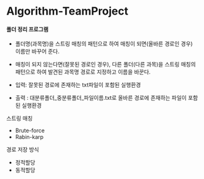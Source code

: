 # Algorithm-TeamProject

#### 폴더 정리 프로그램

- 폴더명(과목명)을 스트링 매칭의 패턴으로 하여 매칭이 되면(올바른 경로인 경우) 이름만 바꾸어 준다.

- 매칭이 되지 않는다면(잘못된 경로인 경우), 다른 폴더(다른 과목)을 스트링 매칭의 패턴으로 하여 발견된 과목명 경로로 지정하고 이름을 바꾼다.

- 입력: 잘못된 경로에 존재하는 txt파일이 포함된 실행환경

- 출력 : 대분류폴더_중분류폴더_파일이름.txt로 올바른 경로에 존재하는 파일이 포함된 실행환경



스트링 매칭

- Brute-force
- Rabin-karp



경로 저장 방식

- 정적할당
- 동적할당

